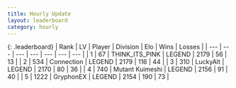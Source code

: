 ```yaml
---
title: Hourly Update
layout: leaderboard
category: hourly
---
```


{: .leaderboard}
| Rank | LV | Player | Division | Elo | Wins | Losses |
| --- | --- | --- | --- | --- | --- | --- |
| <span data-change="1">1</span> | 67 | <span title="ID: 528133">THINK_ITS_PINK</span> | LEGEND | <span data-change="9">2179</span> | <span data-change="3">56</span> | <span data-change="1">13</span> |
| <span data-change="-1">2</span> | 534 | <span title="ID: 539711">Connection</span> | LEGEND | <span data-change="3">2179</span> | <span data-change="2">116</span> | <span data-change="1">44</span> |
| <span data-change="0">3</span> | 310 | <span title="ID: 512212">LuckyAlt</span> | LEGEND | <span data-change="0">2170</span> | <span data-change="0">80</span> | <span data-change="0">36</span> |
| <span data-change="0">4</span> | 740 | <span title="ID: 520098">Mutant Kuimeshi</span> | LEGEND | <span data-change="-9">2156</span> | <span data-change="0">91</span> | <span data-change="1">40</span> |
| <span data-change="0">5</span> | 1222 | <span title="ID: 315148">GryphonEX</span> | LEGEND | <span data-change="0">2154</span> | <span data-change="0">190</span> | <span data-change="0">73</span> |